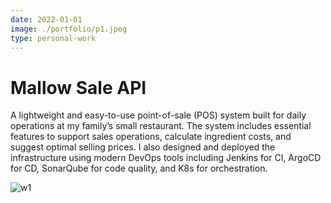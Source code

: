 ```yaml
---
date: 2022-01-01
image: ./portfolio/p1.jpeg
type: personal-work
---
```


# Mallow Sale API

A lightweight and easy-to-use point-of-sale (POS) system built for daily operations at my family’s small restaurant. The system includes essential features to support sales operations, calculate ingredient costs, and suggest optimal selling prices. I also designed and deployed the infrastructure using modern DevOps tools including Jenkins for CI, ArgoCD for CD, SonarQube for code quality, and K8s for orchestration.

<!-- more -->

![w1](/portfolio/p1.jpeg)